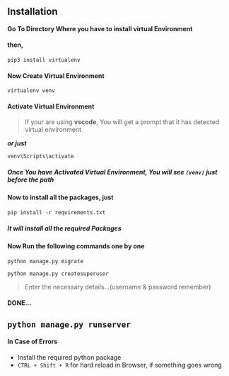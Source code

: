 ## Installation

__Go To Directory Where you have to install virtual Environment__

#### then,

```
pip3 install virtualenv
```
#### Now Create Virtual Environment
```
virtualenv venv
```

#### Activate Virtual Environment
> If your are using **vscode**, You will get a prompt that it has detected virtual environment

**_or just_**

```
venv\Scripts\activate
```

##### __*Once You have Activated Virtual Environment, You will see `(venv)` just before the path*__

#### Now to install all the packages, just

```
pip install -r requirements.txt
```
##### It will install all the required Packages

#### Now Run the following commands one by one
```
python manage.py migrate

python manage.py createsuperuser
```
> Enter the necessary details...(username & password remember)


#### DONE...
## `python manage.py runserver`
#### In Case of Errors
* Install the required python package
* `CTRL + Shift + R` for hard reload in Browser, if something goes wrong


